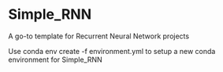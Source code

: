 # Simple_RNN
A go-to template for Recurrent Neural Network projects

Use conda env create -f environment.yml to setup a new conda environment for Simple_RNN
